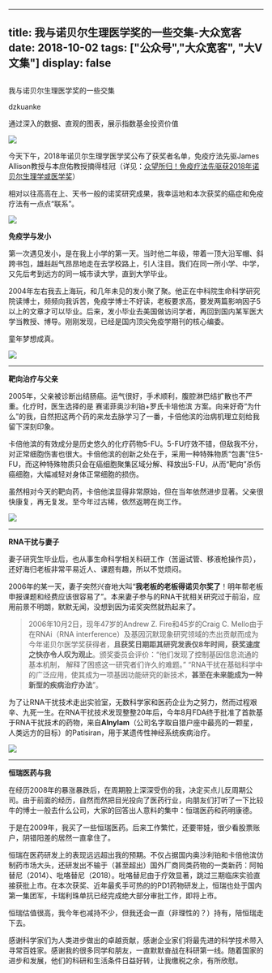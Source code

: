 
---
title:   我与诺贝尔生理医学奖的一些交集-大众宽客
date: 2018-10-02
tags: ["公众号","大众宽客", "大V文集"]
display: false
---


## 



我与诺贝尔生理医学奖的一些交集




dzkuanke




通过深入的数据、直观的图表，展示指数基金投资价值


<img class="" data-copyright="0" data-ratio="0.5207100591715976" data-s="300,640" src="https://mmbiz.qpic.cn/mmbiz_jpg/PKw3FQPmhIhCwbROJpb8sppPE2sNmomMTqbBibgw9ImHjVvViak31k5nfFian7ibUkWiaKNMnLHT0yKpkaefjj3UfUg/640?wx_fmt=jpeg" data-type="jpeg" data-w="845"/>

今天下午，2018年诺贝尔生理学医学奖公布了获奖者名单，免疫疗法先驱James Allison教授与本庶佑教授摘得桂冠（详见：[众望所归！免疫疗法先驱获2018年诺贝尔生理学或医学奖](http://mp.weixin.qq.com/s?__biz=MzAwMDA5NTIxNQ==&amp;mid=2649977230&amp;idx=1&amp;sn=e52c7bfaa950e3e9669ed635ae2df1e6&amp;chksm=82e9f70eb59e7e180a1b8d1a1dc2feea5a4707d62c23fbd513438902c375ee994a1f6b1166d5&amp;scene=21#wechat_redirect)）



相对以往高高在上、天书一般的诺奖研究成果，我幸运地和本次获奖的癌症和免疫疗法有一点点“联系”。



<img class="" data-copyright="0" data-ratio="0.5566714490674318" data-s="300,640" src="https://mmbiz.qpic.cn/mmbiz_png/PKw3FQPmhIhCwbROJpb8sppPE2sNmomMvPLXAiaHmcOaibbAHbUO4gQCVbsfY2XGTn0q9hLic2ZgbOgJzJmpNyQQQ/640?wx_fmt=png" data-type="png" data-w="1394" style=""/>



**免疫学与发小**



第一次遇见发小，是在我上小学的第一天。当时他二年级，带着一顶大沿军帽、斜跨书包，雄赳赳气昂昂地走在去学校路上，引人注目。我们在同一所小学、中学，又先后考到远方的同一城市读大学，直到大学毕业。



2004年左右我去上海玩，和几年未见的发小聚了聚。他正在中科院生命科学研究院读博士，频频向我诉苦，免疫学博士不好读，老板要求高，要发两篇影响因子5以上的文章才可以毕业。后来，发小毕业去美国做访问学者，再回到国内某军医大学当教授、博导。刚刚发现，已经是国内顶尖免疫学期刊的核心编委。



童年梦想成真。





<img class="" data-copyright="0" data-ratio="0.4547169811320755" data-s="300,640" src="https://mmbiz.qpic.cn/mmbiz_png/PKw3FQPmhIhCwbROJpb8sppPE2sNmomMDR7Ro7Yia9FVic39B8l0h63E4fic4FTpjweoic7CJYIiaib8e7m7CO7Qia3lQ/640?wx_fmt=png" data-type="png" data-w="1060" style=""/>

****

**靶向治疗与父亲**



2005年，父亲被诊断出结肠癌。运气很好，手术顺利，腹腔淋巴结扩散也不严重。化疗时，医生选择的是 赛诺菲奥沙利铂+罗氏卡培他滨 方案。向来好奇“为什么”的我，自然把这两个药的来龙去脉学习了一番，卡倍他滨的治病机理立刻给我留下深刻印象。



卡倍他滨的有效成分是历史悠久的化疗药物5-FU。5-FU疗效不错，但敌我不分，对正常细胞伤害也很大。卡倍他滨的创新之处在于，采用一种特殊物质“包裹”住5-FU，而这种特殊物质只会在癌细胞聚集区域分解、释放出5-FU，从而“靶向”杀伤癌细胞，大幅减轻对身体正常细胞的损伤。



虽然相对今天的靶向药，卡倍他滨显得非常原始，但在当年依然进步显著。父亲很快康复，再无复发。至今年过古稀，依然返聘在岗工作。





<img class="" data-copyright="0" data-ratio="0.4574468085106383" data-s="300,640" src="https://mmbiz.qpic.cn/mmbiz_png/PKw3FQPmhIhCwbROJpb8sppPE2sNmomMj64dDOdec7lSfiag3un2gp9h2QDia6NahkAKzeNFDOlGYf0UfE2A4cKw/640?wx_fmt=png" data-type="png" data-w="1504" style=""/>

****

**RNA干扰与妻子**



妻子研究生毕业后，也从事生命科学相关科研工作（苦逼试管、移液枪操作员），还好海归老板非常平易近人、课题有趣，所以不觉烦闷。



2006年的某一天，妻子突然兴奋地大叫“**我老板的老板得诺贝尔奖了**！明年帮老板申报课题和经费应该很容易了”。本来妻子参与的RNA干扰相关研究过于前沿，应用前景不明朗，默默无闻，没想到因为诺奖突然就热起来了。



> 2006年10月2日，现年47岁的Andrew Z. Fire和45岁的Craig C. Mello由于在RNAi（RNA interference）及基因沉默现象研究领域的杰出贡献而成为今年诺贝尔医学奖获得者，**且获奖日期距其研究发表仅8年时间，获奖速度之快亦令人叹为观止**。颁奖委员会评价：“他们发现了控制基因信息流通的基本机制， 解释了困惑这一研究者们许久的难题。” “RNA干扰在基础科学中的广泛应用，使其成为一项基因功能研究的新技术，**甚至在未来能成为一种新型的疾病治疗办法**”。



为了让RNA干扰技术走出实验室，无数科学家和医药企业为之努力，然而过程艰辛、九死一生。在RNA干扰技术发现整整20年后，今年8月FDA终于批准了首款基于RNA干扰技术的药物，来自**Alnylam**（公司名字取自猎户座中最亮的一颗星，人类远方的目标）的Patisiran，用于某遗传性神经系统疾病治疗。





<img class="" data-copyright="0" data-ratio="0.37306501547987614" data-s="300,640" src="https://mmbiz.qpic.cn/mmbiz_png/PKw3FQPmhIhCwbROJpb8sppPE2sNmomMZT7guU3gNAqbCYS96meHd0C5KZZIakTrtNicLVuD7fzIwKqWHjDoGYA/640?wx_fmt=png" data-type="png" data-w="1292" style=""/>

****

**恒瑞医药与我**



在经历2008年的暴涨暴跌后，在周期股上深深受伤的我，决定买点儿反周期公司。由于前面的经历，自然而然把目光投向了医药行业，向朋友们打听了一下比较牛的博士一般去什么公司，大家的回答出人意料的集中：恒瑞医药和药明康德。



于是在2009年，我买了一些恒瑞医药。后来工作繁忙，还要带娃，很少看股票账户，阴错阳差的居然一直拿住了。



恒瑞在医药研发上的表现远远超出我的预期。不仅占据国内奥沙利铂和卡倍他滨仿制药市场大头，还研发出不输于（甚至超出）国外厂商同类药物的一类新药：阿帕替尼（2014）、吡咯替尼（2018）。吡咯替尼由于疗效显著，跳过三期临床实验直接获批上市。在本次获奖、近年最炙手可热的的PD1药物研发上，恒瑞也处于国内第一集团军，卡瑞利珠单抗已经完成绝大部分审批工作，即将上市。



恒瑞估值很高，我今年也减持不少，但我还会一直（非理性的？）持有，陪恒瑞走下去。





感谢科学家们为人类进步做出的卓越贡献，感谢企业家们将最先进的科学技术带入寻常百姓家。感谢我的很多同学和朋友，一直默默奋战在科研第一线。随着国家的进步和发展，他们的科研和生活条件日益好转，让我缴税之余，有所欣慰。








